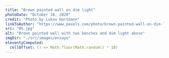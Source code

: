 ```yaml
---
title: "Brown painted wall on dim light"
photoDate: "October 18, 2020"
credit: "Photo by Lukas Hartmann"
linkToAuthor: "https://www.pexels.com/photo/brown-painted-wall-on-dim-light-1055613/"
src: "05.jpg"
alt: "Brown painted wall with two benches and dim light above"
imgDir: "./src/images/ensayo"
eleventyComputed:
  cellOffset: () => Math.floor(Math.random() * 10)
---
```

